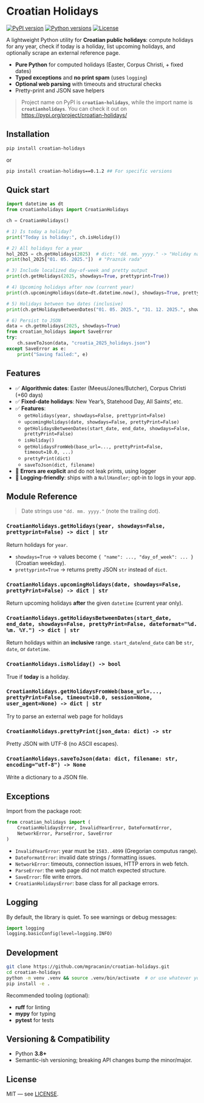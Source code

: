 # Croatian Holidays

[![PyPI version](https://img.shields.io/pypi/v/croatian-holidays.svg)](https://pypi.org/project/croatian-holidays/)
[![Python versions](https://img.shields.io/pypi/pyversions/croatian-holidays.svg)](https://pypi.org/project/croatian-holidays/)
[![License](https://img.shields.io/badge/license-MIT-blue.svg)](LICENSE)

A lightweight Python utility for **Croatian public holidays**: compute holidays for any year, check if today is a holiday, list upcoming holidays, and optionally scrape an external reference page.

- **Pure Python** for computed holidays (Easter, Corpus Christi, + fixed dates)
- **Typed exceptions** and **no print spam** (uses `logging`)
- **Optional web parsing** with timeouts and structural checks
- Pretty-print and JSON save helpers

> Project name on PyPI is **`croatian-holidays`**, while the import name is **`croatianholidays`**.
> You can check it out on https://pypi.org/project/croatian-holidays/

## Installation

```bash
pip install croatian-holidays
```

or

```bash
pip install croatian-holidays==0.1.2 ## For specific versions
```


## Quick start

```python
import datetime as dt
from croatianholidays import CroatianHolidays

ch = CroatianHolidays()

# 1) Is today a holiday?
print("Today is holiday:", ch.isHoliday())

# 2) All holidays for a year
hol_2025 = ch.getHolidays(2025)  # dict: "dd. mm. yyyy." -> "Holiday name"
print(hol_2025["01. 05. 2025."])  # "Praznik rada"

# 3) Include localized day-of-week and pretty output
print(ch.getHolidays(2025, showdays=True, prettyprint=True))

# 4) Upcoming holidays after now (current year)
print(ch.upcomingHolidays(date=dt.datetime.now(), showdays=True, prettyPrint=True))

# 5) Holidays between two dates (inclusive)
print(ch.getHolidaysBetweenDates("01. 05. 2025.", "31. 12. 2025.", showdays=True, prettyPrint=True))

# 6) Persist to JSON
data = ch.getHolidays(2025, showdays=True)
from croatian_holidays import SaveError
try:
    ch.saveToJson(data, "croatia_2025_holidays.json")
except SaveError as e:
    print("Saving failed:", e)
```

## Features

- ✅ **Algorithmic dates**: Easter (Meeus/Jones/Butcher), Corpus Christi (+60 days)
- ✅ **Fixed-date holidays**: New Year’s, Statehood Day, All Saints’, etc.
- ✅ **Features**:
  - `getHolidays(year, showdays=False, prettyprint=False)`
  - `upcomingHolidays(date, showdays=False, prettyPrint=False)`
  - `getHolidaysBetweenDates(start_date, end_date, showdays=False, prettyPrint=False)`
  - `isHoliday()`
  - `getHolidaysFromWeb(base_url=..., prettyPrint=False, timeout=10.0, ...)`
  - `prettyPrint(dict)`
  - `saveToJson(dict, filename)`
- 🧯 **Errors are explicit** and do not leak prints, using logger
- 🧰 **Logging-friendly**: ships with a `NullHandler`; opt-in to logs in your app.

## Module Reference

> Date strings use `"dd. mm. yyyy."` (note the trailing dot).  

### `CroatianHolidays.getHolidays(year, showdays=False, prettyprint=False) -> dict | str`
Return holidays for `year`.  
- `showdays=True` → values become `{ "name": ..., "day_of_week": ... }` (Croatian weekday).
- `prettyprint=True` → returns pretty JSON `str` instead of `dict`.

### `CroatianHolidays.upcomingHolidays(date, showdays=False, prettyPrint=False) -> dict | str`
Return upcoming holidays **after** the given `datetime` (current year only).

### `CroatianHolidays.getHolidaysBetweenDates(start_date, end_date, showdays=False, prettyPrint=False, dateformat="%d. %m. %Y.") -> dict | str`
Return holidays within an **inclusive** range. `start_date`/`end_date` can be `str`, `date`, or `datetime`.

### `CroatianHolidays.isHoliday() -> bool`
True if **today** is a holiday.

### `CroatianHolidays.getHolidaysFromWeb(base_url=..., prettyPrint=False, timeout=10.0, session=None, user_agent=None) -> dict | str`
Try to parse an external web page for holidays

### `CroatianHolidays.prettyPrint(json_data: dict) -> str`
Pretty JSON with UTF-8 (no ASCII escapes).

### `CroatianHolidays.saveToJson(data: dict, filename: str, encoding="utf-8") -> None`
Write a dictionary to a JSON file.

## Exceptions

Import from the package root:

```python
from croatian_holidays import (
    CroatianHolidaysError, InvalidYearError, DateFormatError,
    NetworkError, ParseError, SaveError
)
```

- `InvalidYearError`: year must be `1583..4099` (Gregorian computus range).
- `DateFormatError`: invalid date strings / formatting issues.
- `NetworkError`: timeouts, connection issues, HTTP errors in web fetch.
- `ParseError`: the web page did not match expected structure.
- `SaveError`: file write errors.
- `CroatianHolidaysError`: base class for all package errors.

## Logging

By default, the library is quiet. To see warnings or debug messages:

```python
import logging
logging.basicConfig(level=logging.INFO)
```

## Development

```bash
git clone https://github.com/mgracanin/croatian-holidays.git
cd croatian-holidays
python -m venv .venv && source .venv/bin/activate  # or use whatever you like
pip install -e .
```

Recommended tooling (optional):
- **ruff** for linting
- **mypy** for typing
- **pytest** for tests

## Versioning & Compatibility

- Python **3.8+**
- Semantic-ish versioning; breaking API changes bump the minor/major.

## License

MIT — see [LICENSE](LICENSE).
